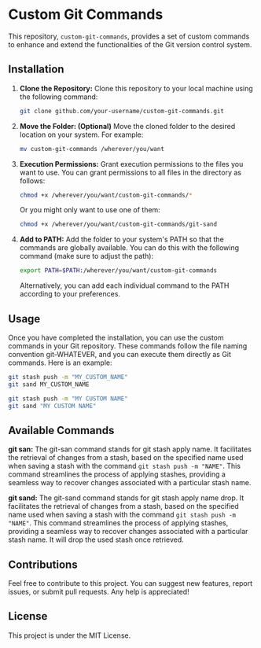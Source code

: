 # Custom Git Commands
This repository, `custom-git-commands`, provides a set of custom commands to enhance and extend the functionalities of the Git version control system.

## Installation
1. **Clone the Repository:**
    Clone this repository to your local machine using the following command:

    ```bash
    git clone github.com/your-username/custom-git-commands.git
    ```
2. **Move the Folder: (Optional)**
    Move the cloned folder to the desired location on your system. For example:

    ```bash
    mv custom-git-commands /wherever/you/want
    ```
3. **Execution Permissions:**
    Grant execution permissions to the files you want to use.
    You can grant permissions to all files in the directory as follows:

    ```bash
    chmod +x /wherever/you/want/custom-git-commands/*
    ```
    Or you might only want to use one of them:

    ```bash
    chmod +x /wherever/you/want/custom-git-commands/git-sand
    ```

4. **Add to PATH:**
    Add the folder to your system's PATH so that the commands are globally available. You can do this with the following command (make sure to adjust the path):

    ```bash
    export PATH=$PATH:/wherever/you/want/custom-git-commands
    ```
   
    Alternatively, you can add each individual command to the PATH according to your preferences.


## Usage

Once you have completed the installation, you can use the custom commands in your Git repository.
These commands follow the file naming convention git-WHATEVER, and you can execute them directly as Git commands.
Here is an example:

```bash
git stash push -m "MY_CUSTOM_NAME"
git sand MY_CUSTOM_NAME
```
```bash
git stash push -m "MY CUSTOM NAME"
git sand "MY CUSTOM NAME"
```

## Available Commands
**git san:**
The git-san command stands for git stash apply name. 
It facilitates the retrieval of changes from a stash, 
based on the specified name used when saving a stash with the command ```git stash push -m "NAME"```. 
This command streamlines the process of applying stashes, providing a seamless way to recover changes associated with a particular stash name.

**git sand:**
The git-sand command stands for git stash apply name drop.
It facilitates the retrieval of changes from a stash,
based on the specified name used when saving a stash with the command ```git stash push -m "NAME"```.
This command streamlines the process of applying stashes, providing a seamless way to recover changes associated with a particular stash name.
It will drop the used stash once retrieved.

## Contributions
Feel free to contribute to this project. You can suggest new features, report issues, or submit pull requests. Any help is appreciated!

## License
This project is under the MIT License.